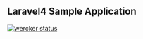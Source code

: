 ## Laravel4 Sample Application

[![wercker status](https://app.wercker.com/status/8b6dfb70361dcf28678192a70fdf792b/m "wercker status")](https://app.wercker.com/project/bykey/8b6dfb70361dcf28678192a70fdf792b)
